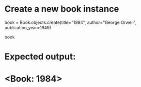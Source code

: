 # Create a new book instance
book = Book.objects.create(title="1984", author="George Orwell", publication_year=1949)

book
# Expected output:
# <Book: 1984>
